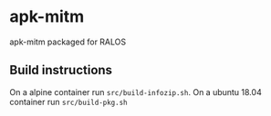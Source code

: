 # apk-mitm
apk-mitm packaged for RALOS

## Build instructions

On a alpine container run `src/build-infozip.sh`. On a ubuntu 18.04 container run `src/build-pkg.sh`
